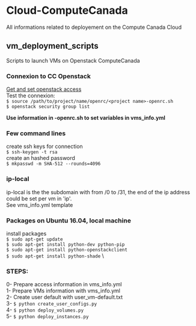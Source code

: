 # Cloud-ComputeCanada
All informations related to deployement on the Compute Canada Cloud

## vm_deployment_scripts
Scripts to launch VMs on Openstack ComputeCanada

### Connexion to CC Openstack
[Get and set openstack access](https://docs.computecanada.ca/wiki/OpenStack_Command_Line_Clients#Connecting_CLI_to_OpenStack) \
Test the connexion: \
`$ source /path/to/project/name/openrc/<project name>-openrc.sh` \
`$ openstack security group list`

**Use information in <project name>-openrc.sh to set variables in vms_info.yml**

### Few command lines
create ssh keys for connection \
`$ ssh-keygen -t rsa` \
create an hashed password \
`$ mkpasswd -m SHA-512 --rounds=4096`

### ip-local
ip-local is the the subdomain with from /0 to /31, the end of the ip address could be set per vm in 'ip'. \
See vms_info.yml template

### Packages on Ubuntu 16.04, local machine
install packages \
`$ sudo apt-get update` \
`$ sudo apt-get install python-dev python-pip` \
`$ sudo apt-get install python-openstackclient` \
`$ sudo apt-get install python-shade` \

### STEPS:
0- Prepare access information in vms_info.yml \
1- Prepare VMs information with vms_info.yml \
2- Create user default with user_vm-default.txt \
3- `$ python create_user_configs.py` \
4- `$ python deploy_volumes.py` \
5- `$ python deploy_instances.py`
